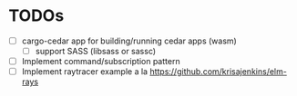
# TODOs

- [ ] cargo-cedar app for building/running cedar apps (wasm)
  - [ ] support SASS (libsass or sassc)
- [ ] Implement command/subscription pattern
- [ ] Implement raytracer example a la https://github.com/krisajenkins/elm-rays
